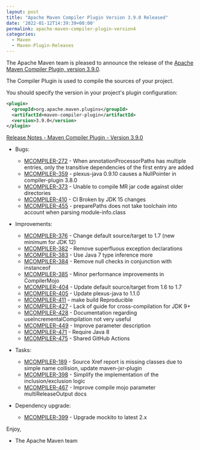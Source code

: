 ```yaml
---
layout: post
title: "Apache Maven Compiler Plugin Version 3.9.0 Released"
date: '2022-01-12T14:39:39+00:00'
permalink: apache-maven-compiler-plugin-version4
categories:
  - Maven
  - Maven-Plugin-Releases
---
```

The Apache Maven team is pleased to announce the release of the
[Apache Maven Compiler Plugin, version 3.9.0](https://maven.apache.org/plugins/maven-compiler-plugin/).

The Compiler Plugin is used to compile the sources of your project.

You should specify the version in your project's plugin configuration:

```xml
<plugin>
  <groupId>org.apache.maven.plugins</groupId>
  <artifactId>maven-compiler-plugin</artifactId>
  <version>3.9.0</version>
</plugin>
```

<!-- more -->

[Release Notes - Maven Compiler Plugin - Version 3.9.0](https://issues.apache.org/jira/secure/ReleaseNote.jspa?projectId=12317225&version=12345214)


* Bugs:

    * [MCOMPILER-272](https://issues.apache.org/jira/browse/MCOMPILER-272) - When annotationProcessorPaths has multiple entries, only the transitive dependencies of the first entry are added
    * [MCOMPILER-359](https://issues.apache.org/jira/browse/MCOMPILER-359) - plexus-java 0.9.10 causes a NullPointer in compiler-plugin 3.8.0
    * [MCOMPILER-373](https://issues.apache.org/jira/browse/MCOMPILER-373) - Unable to compile MR jar code against older directories
    * [MCOMPILER-410](https://issues.apache.org/jira/browse/MCOMPILER-410) - CI Broken by JDK 15 changes
    * [MCOMPILER-455](https://issues.apache.org/jira/browse/MCOMPILER-455) - preparePaths does not take toolchain into account when parsing module-info.class

* Improvements:

    * [MCOMPILER-376](https://issues.apache.org/jira/browse/MCOMPILER-376) - Change default source/target to 1.7 (new minimum for JDK 12)
    * [MCOMPILER-382](https://issues.apache.org/jira/browse/MCOMPILER-382) - Remove superfluous exception declarations
    * [MCOMPILER-383](https://issues.apache.org/jira/browse/MCOMPILER-383) - Use Java 7 type inference more
    * [MCOMPILER-384](https://issues.apache.org/jira/browse/MCOMPILER-384) - Remove null checks in conjunction with instanceof
    * [MCOMPILER-385](https://issues.apache.org/jira/browse/MCOMPILER-385) - Minor performance improvements in CompilerMojo
    * [MCOMPILER-404](https://issues.apache.org/jira/browse/MCOMPILER-404) - Update default source/target from 1.6 to 1.7
    * [MCOMPILER-405](https://issues.apache.org/jira/browse/MCOMPILER-405) - Update plexus-java to 1.1.0
    * [MCOMPILER-411](https://issues.apache.org/jira/browse/MCOMPILER-411) - make build Reproducible
    * [MCOMPILER-427](https://issues.apache.org/jira/browse/MCOMPILER-427) - Lack of guide for cross-compilation for JDK 9+
    * [MCOMPILER-428](https://issues.apache.org/jira/browse/MCOMPILER-428) - Documentation regarding useIncrementalCompilation not very useful
    * [MCOMPILER-449](https://issues.apache.org/jira/browse/MCOMPILER-449) - Improve <jdkToolchain> parameter description
    * [MCOMPILER-471](https://issues.apache.org/jira/browse/MCOMPILER-471) - Require Java 8
    * [MCOMPILER-475](https://issues.apache.org/jira/browse/MCOMPILER-475) - Shared GitHub Actions

* Tasks:

    * [MCOMPILER-189](https://issues.apache.org/jira/browse/MCOMPILER-189) - Source Xref report is missing classes due to simple name collision, update maven-jxr-plugin
    * [MCOMPILER-398](https://issues.apache.org/jira/browse/MCOMPILER-398) - Simplify the implementation of the inclusion/exclusion logic
    * [MCOMPILER-467](https://issues.apache.org/jira/browse/MCOMPILER-467) - Improve compile mojo parameter multiReleaseOutput docs

* Dependency upgrade:

    * [MCOMPILER-399](https://issues.apache.org/jira/browse/MCOMPILER-399) - Upgrade mockito to latest 2.x


Enjoy,

- The Apache Maven team
